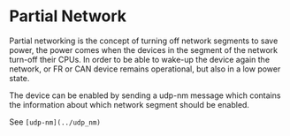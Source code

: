 # Partial Network

Partial networking is the concept of turning off network segments to save 
power, the power comes when the devices in the segment of the network turn-off
their CPUs. In order to be able to wake-up the device again the network, or 
FR or CAN device remains operational, but also in a low power state.

The device can be enabled by sending a udp-nm message which contains the
information about which network segment should be enabled.

See `[udp-nm](../udp_nm)`
